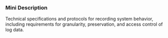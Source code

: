 ### Mini Description

Technical specifications and protocols for recording system behavior, including requirements for granularity, preservation, and access control of log data.
